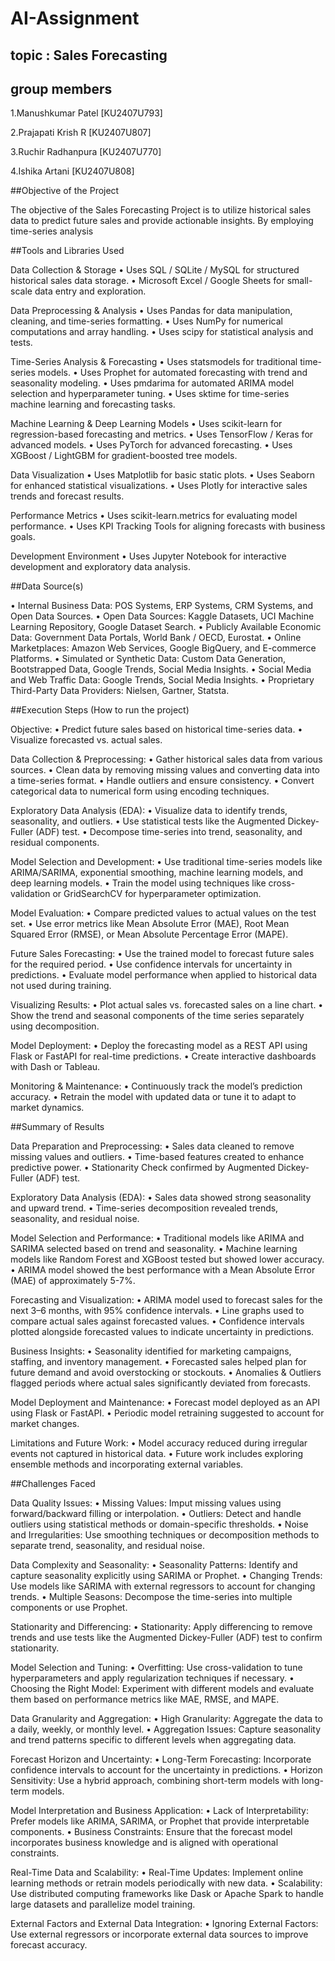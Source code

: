 # AI-Assignment

## topic : Sales Forecasting

## group members

 1.Manushkumar Patel [KU2407U793]
 
 2.Prajapati Krish R [KU2407U807]
 
 3.Ruchir Radhanpura [KU2407U770]
 
 4.Ishika Artani [KU2407U808]

##Objective of the Project

The objective of the Sales Forecasting Project is to utilize historical sales data to predict future sales and provide actionable insights. By employing time-series analysis

##Tools and Libraries Used

Data Collection & Storage
• Uses SQL / SQLite / MySQL for structured historical sales data storage.
• Microsoft Excel / Google Sheets for small-scale data entry and exploration.

Data Preprocessing & Analysis
• Uses Pandas for data manipulation, cleaning, and time-series formatting.
• Uses NumPy for numerical computations and array handling.
• Uses scipy for statistical analysis and tests.

Time-Series Analysis & Forecasting
• Uses statsmodels for traditional time-series models.
• Uses Prophet for automated forecasting with trend and seasonality modeling.
• Uses pmdarima for automated ARIMA model selection and hyperparameter tuning.
• Uses sktime for time-series machine learning and forecasting tasks.

Machine Learning & Deep Learning Models
• Uses scikit-learn for regression-based forecasting and metrics.
• Uses TensorFlow / Keras for advanced models.
• Uses PyTorch for advanced forecasting.
• Uses XGBoost / LightGBM for gradient-boosted tree models.

Data Visualization
• Uses Matplotlib for basic static plots.
• Uses Seaborn for enhanced statistical visualizations.
• Uses Plotly for interactive sales trends and forecast results.

Performance Metrics
• Uses scikit-learn.metrics for evaluating model performance.
• Uses KPI Tracking Tools for aligning forecasts with business goals.

Development Environment
• Uses Jupyter Notebook for interactive development and exploratory data analysis.

##Data Source(s)


• Internal Business Data: POS Systems, ERP Systems, CRM Systems, and Open Data Sources.
• Open Data Sources: Kaggle Datasets, UCI Machine Learning Repository, Google Dataset Search.
• Publicly Available Economic Data: Government Data Portals, World Bank / OECD, Eurostat.
• Online Marketplaces: Amazon Web Services, Google BigQuery, and E-commerce Platforms.
• Simulated or Synthetic Data: Custom Data Generation, Bootstrapped Data, Google Trends, Social Media Insights.
• Social Media and Web Traffic Data: Google Trends, Social Media Insights.
• Proprietary Third-Party Data Providers: Nielsen, Gartner, Statsta.

##Execution Steps (How to run the project)


Objective:
• Predict future sales based on historical time-series data.
• Visualize forecasted vs. actual sales.

Data Collection & Preprocessing:
• Gather historical sales data from various sources.
• Clean data by removing missing values and converting data into a time-series format.
• Handle outliers and ensure consistency.
• Convert categorical data to numerical form using encoding techniques.

Exploratory Data Analysis (EDA):
• Visualize data to identify trends, seasonality, and outliers.
• Use statistical tests like the Augmented Dickey-Fuller (ADF) test.
• Decompose time-series into trend, seasonality, and residual components.

Model Selection and Development:
• Use traditional time-series models like ARIMA/SARIMA, exponential smoothing, machine learning models, and deep learning models.
• Train the model using techniques like cross-validation or GridSearchCV for hyperparameter optimization.

Model Evaluation:
• Compare predicted values to actual values on the test set.
• Use error metrics like Mean Absolute Error (MAE), Root Mean Squared Error (RMSE), or Mean Absolute Percentage Error (MAPE).

Future Sales Forecasting:
• Use the trained model to forecast future sales for the required period.
• Use confidence intervals for uncertainty in predictions.
• Evaluate model performance when applied to historical data not used during training.

Visualizing Results:
• Plot actual sales vs. forecasted sales on a line chart.
• Show the trend and seasonal components of the time series separately using decomposition.

Model Deployment:
• Deploy the forecasting model as a REST API using Flask or FastAPI for real-time predictions.
• Create interactive dashboards with Dash or Tableau.

Monitoring & Maintenance:
• Continuously track the model’s prediction accuracy.
• Retrain the model with updated data or tune it to adapt to market dynamics.

##Summary of Results


Data Preparation and Preprocessing:
• Sales data cleaned to remove missing values and outliers.
• Time-based features created to enhance predictive power.
• Stationarity Check confirmed by Augmented Dickey-Fuller (ADF) test.

Exploratory Data Analysis (EDA):
• Sales data showed strong seasonality and upward trend.
• Time-series decomposition revealed trends, seasonality, and residual noise.

Model Selection and Performance:
• Traditional models like ARIMA and SARIMA selected based on trend and seasonality.
• Machine learning models like Random Forest and XGBoost tested but showed lower accuracy.
• ARIMA model showed the best performance with a Mean Absolute Error (MAE) of approximately 5-7%.

Forecasting and Visualization:
• ARIMA model used to forecast sales for the next 3–6 months, with 95% confidence intervals.
• Line graphs used to compare actual sales against forecasted values.
• Confidence intervals plotted alongside forecasted values to indicate uncertainty in predictions.

Business Insights:
• Seasonality identified for marketing campaigns, staffing, and inventory management.
• Forecasted sales helped plan for future demand and avoid overstocking or stockouts.
• Anomalies & Outliers flagged periods where actual sales significantly deviated from forecasts.

Model Deployment and Maintenance:
• Forecast model deployed as an API using Flask or FastAPI.
• Periodic model retraining suggested to account for market changes.

Limitations and Future Work:
• Model accuracy reduced during irregular events not captured in historical data.
• Future work includes exploring ensemble methods and incorporating external variables.

##Challenges Faced


Data Quality Issues:
• Missing Values: Imput missing values using forward/backward filling or interpolation.
• Outliers: Detect and handle outliers using statistical methods or domain-specific thresholds.
• Noise and Irregularities: Use smoothing techniques or decomposition methods to separate trend, seasonality, and residual noise.

Data Complexity and Seasonality:
• Seasonality Patterns: Identify and capture seasonality explicitly using SARIMA or Prophet.
• Changing Trends: Use models like SARIMA with external regressors to account for changing trends.
• Multiple Seasons: Decompose the time-series into multiple components or use Prophet.

Stationarity and Differencing:
• Stationarity: Apply differencing to remove trends and use tests like the Augmented Dickey-Fuller (ADF) test to confirm stationarity.

Model Selection and Tuning:
• Overfitting: Use cross-validation to tune hyperparameters and apply regularization techniques if necessary.
• Choosing the Right Model: Experiment with different models and evaluate them based on performance metrics like MAE, RMSE, and MAPE.

Data Granularity and Aggregation:
• High Granularity: Aggregate the data to a daily, weekly, or monthly level.
• Aggregation Issues: Capture seasonality and trend patterns specific to different levels when aggregating data.

Forecast Horizon and Uncertainty:
• Long-Term Forecasting: Incorporate confidence intervals to account for the uncertainty in predictions.
• Horizon Sensitivity: Use a hybrid approach, combining short-term models with long-term models.

Model Interpretation and Business Application:
• Lack of Interpretability: Prefer models like ARIMA, SARIMA, or Prophet that provide interpretable components.
• Business Constraints: Ensure that the forecast model incorporates business knowledge and is aligned with operational constraints.

Real-Time Data and Scalability:
• Real-Time Updates: Implement online learning methods or retrain models periodically with new data.
• Scalability: Use distributed computing frameworks like Dask or Apache Spark to handle large datasets and parallelize model training.

External Factors and External Data Integration:
• Ignoring External Factors: Use external regressors or incorporate external data sources to improve forecast accuracy.

